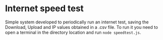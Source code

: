 # Internet speed test

Simple system developed to periodically run an internet test, saving the Download, Upload and IP values obtained in a .csv file. To run it you need to open a terminal in the directory location and run `node speedtest.js`.
